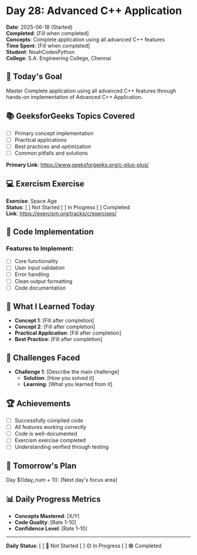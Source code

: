 # Day 28: Advanced C++ Application

**Date**: 2025-06-18 (Started)  
**Completed**: [Fill when completed]  
**Concepts**: Complete application using all advanced C++ features  
**Time Spent**: [Fill when completed]  
**Student**: NoahCodesPython  
**College**: S.A. Engineering College, Chennai

## 🎯 Today's Goal
Master Complete application using all advanced C++ features through hands-on implementation of Advanced C++ Application.

## 📚 GeeksforGeeks Topics Covered
- [ ] Primary concept implementation
- [ ] Practical applications  
- [ ] Best practices and optimization
- [ ] Common pitfalls and solutions

**Primary Link**: https://www.geeksforgeeks.org/c-plus-plus/

## 💻 Exercism Exercise
**Exercise**: Space Age  
**Status**: [ ] Not Started [ ] In Progress [ ] Completed  
**Link**: https://exercism.org/tracks/c/exercises/

## 🔧 Code Implementation

### Features to Implement:
- [ ] Core functionality
- [ ] User input validation
- [ ] Error handling
- [ ] Clean output formatting
- [ ] Code documentation

## 📝 What I Learned Today
- **Concept 1**: [Fill after completion]
- **Concept 2**: [Fill after completion]
- **Practical Application**: [Fill after completion]
- **Best Practice**: [Fill after completion]

## 🔧 Challenges Faced
- **Challenge 1**: [Describe the main challenge]
  - **Solution**: [How you solved it]
  - **Learning**: [What you learned from it]

## 🏆 Achievements
- [ ] Successfully compiled code
- [ ] All features working correctly
- [ ] Code is well-documented
- [ ] Exercism exercise completed
- [ ] Understanding verified through testing

## 🔄 Tomorrow's Plan
Day $((day_num + 1)): [Next day's focus area]

## 📊 Daily Progress Metrics
- **Concepts Mastered**: [X/Y]
- **Code Quality**: [Rate 1-10]
- **Confidence Level**: [Rate 1-10]

---
**Daily Status**: [ ] 🔴 Not Started [ ] 🟡 In Progress [ ] 🟢 Completed
